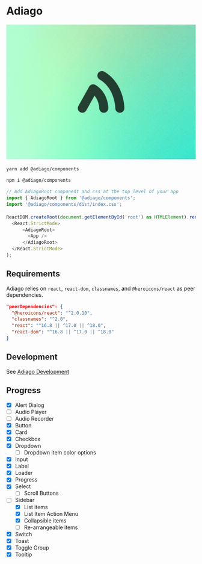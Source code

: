 # Adiago

![Adiago Banner](/assets/Banner.jpg)

```
yarn add @adiago/components
```

```
npm i @adiago/components
```

```javascript
// Add AdiagoRoot component and css at the top level of your app
import { AdiagoRoot } from '@adiago/components';
import '@adiago/components/dist/index.css';

ReactDOM.createRoot(document.getElementById('root') as HTMLElement).render(
  <React.StrictMode>
      <AdiagoRoot>
        <App />
      </AdiagoRoot>
  </React.StrictMode>
);
```

## Requirements

Adiago relies on `react`, `react-dom`, `classnames`, and `@heroicons/react` as peer dependencies.

```json
"peerDependencies": {
  "@heroicons/react": "^2.0.10",
  "classnames": "^2.0",
  "react": "^16.8 || ^17.0 || ^18.0",
  "react-dom": "^16.8 || ^17.0 || ^18.0"
}
```

## Development

See [Adiago Development](/components/development.md)

## Progress

- [x] Alert Dialog
- [ ] Audio Player
- [ ] Audio Recorder
- [x] Button
- [x] Card
- [x] Checkbox
- [x] Dropdown
  - [ ] Dropdown item color options
- [x] Input
- [x] Label
- [x] Loader
- [x] Progress
- [x] Select
  - [ ] Scroll Buttons
- [ ] Sidebar
  - [x] List items
  - [x] List Item Action Menu
  - [x] Collapsible items
  - [ ] Re-arrangeable items
- [x] Switch
- [x] Toast
- [x] Toggle Group
- [x] Tooltip
